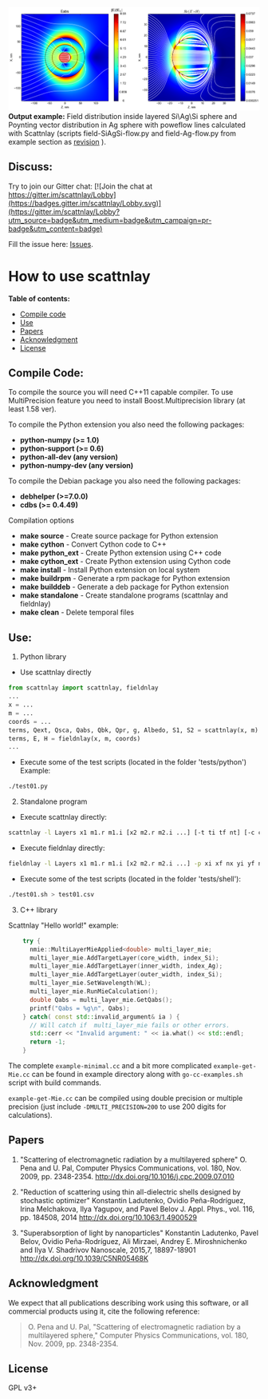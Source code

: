 ![output example](/doc/OutputExample.png)
**Output example:** Field distribution inside layered Si\Ag\Si sphere
and Poynting vector distribution in Ag sphere with poweflow lines
calculated with Scattnlay (scripts  field-SiAgSi-flow.py and
field-Ag-flow.py from example section as [revision](https://github.com/ovidiopr/scattnlay/commit/57c7261705a5776f78420c1f486e929517d5f584) ).

Discuss:
--------

Try to join our Gitter chat: [![Join the chat at https://gitter.im/scattnlay/Lobby](https://badges.gitter.im/scattnlay/Lobby.svg)](https://gitter.im/scattnlay/Lobby?utm_source=badge&utm_medium=badge&utm_campaign=pr-badge&utm_content=badge)
 
Fill the issue here: [Issues](https://github.com/ovidiopr/scattnlay/issues).


How to use scattnlay
====================

**Table of contents:**
- [Compile code](#compile-code)
- [Use](#use)
- [Papers](#papers)
- [Acknowledgment](#acknowledgment)
- [License](#license)

Compile Code:
-------------
To compile the source you will need C++11 capable compiler. To use
MultiPrecision feature you need to install Boost.Multiprecision
library (at least 1.58 ver).

To compile the Python extension you also need the following packages:
 - **python-numpy (>= 1.0)**
 - **python-support (>= 0.6)**
 - **python-all-dev (any version)**
 - **python-numpy-dev (any version)**

To compile the Debian package you also need the following packages:
 - **debhelper (>=7.0.0)**
 - **cdbs (>= 0.4.49)**

Compilation options
 - **make source** - Create source package for Python extension
 - **make cython** - Convert Cython code to C++
 - **make python_ext** - Create Python extension using C++ code
 - **make cython_ext** - Create Python extension using Cython code
 - **make install** - Install Python extension on local system
 - **make buildrpm** - Generate a rpm package for Python extension
 - **make builddeb** - Generate a deb package for Python extension
 - **make standalone** - Create standalone programs (scattnlay and fieldnlay)
 - **make clean** - Delete temporal files

Use:
----

1. Python library
  * Use scattnlay directly
  
  ```python
from scattnlay import scattnlay, fieldnlay
...
x = ...
m = ...
coords = ...
terms, Qext, Qsca, Qabs, Qbk, Qpr, g, Albedo, S1, S2 = scattnlay(x, m)
terms, E, H = fieldnlay(x, m, coords)
...
  ```
  
  * Execute some of the test scripts (located in the folder 'tests/python')
          Example:
		  
  ```bash
./test01.py
  ```
  
2. Standalone program
  * Execute scattnlay directly:

  ```bash
scattnlay -l Layers x1 m1.r m1.i [x2 m2.r m2.i ...] [-t ti tf nt] [-c comment]
  ```

  * Execute fieldnlay directly:

  ```bash
fieldnlay -l Layers x1 m1.r m1.i [x2 m2.r m2.i ...] -p xi xf nx yi yf ny zi zf nz [-c comment]
  ```

  * Execute some of the test scripts (located in the folder 'tests/shell'):

  ```bash
./test01.sh > test01.csv
  ```
  
3. C++ library

Scattnlay "Hello world!" example:

```C++
    try {
      nmie::MultiLayerMieApplied<double> multi_layer_mie;  
      multi_layer_mie.AddTargetLayer(core_width, index_Si);
      multi_layer_mie.AddTargetLayer(inner_width, index_Ag);
      multi_layer_mie.AddTargetLayer(outer_width, index_Si);
      multi_layer_mie.SetWavelength(WL);
      multi_layer_mie.RunMieCalculation();
      double Qabs = multi_layer_mie.GetQabs();
      printf("Qabs = %g\n", Qabs);
    } catch( const std::invalid_argument& ia ) {
      // Will catch if  multi_layer_mie fails or other errors.
      std::cerr << "Invalid argument: " << ia.what() << std::endl;
      return -1;
    }
```

The complete `example-minimal.cc` and a bit more complicated
`example-get-Mie.cc` can be found in example directory along with
`go-cc-examples.sh` script with build commands.

`example-get-Mie.cc` can be compiled using double precision or
multiple precision (just include `-DMULTI_PRECISION=200` to use 200
digits for calculations). 

Papers
------

1. "Scattering of electromagnetic radiation by a multilayered sphere"
   O. Pena and U. Pal,  Computer Physics Communications, vol. 180,
   Nov. 2009, pp. 2348-2354. http://dx.doi.org/10.1016/j.cpc.2009.07.010

2. "Reduction of scattering using thin all-dielectric shells designed by stochastic optimizer"
   Konstantin Ladutenko, Ovidio Peña-Rodríguez, Irina Melchakova, Ilya
   Yagupov, and Pavel Belov  J. Appl. Phys., vol. 116, pp. 184508,
   2014 http://dx.doi.org/10.1063/1.4900529

3. "Superabsorption of light by nanoparticles" Konstantin Ladutenko,
   Pavel Belov, Ovidio Peña-Rodríguez, Ali Mirzaei, Andrey
   E. Miroshnichenko and Ilya V. Shadrivov  Nanoscale, 2015,7,
   18897-18901 http://dx.doi.org/10.1039/C5NR05468K

Acknowledgment
--------------

We expect that all publications describing work using this software,
or all commercial products using it, cite the following reference:
> O. Pena and U. Pal, "Scattering of electromagnetic radiation
> by a multilayered sphere," Computer Physics Communications,
> vol. 180, Nov. 2009, pp. 2348-2354.

License
-------

GPL v3+
